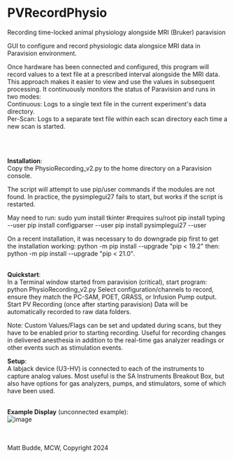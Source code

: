 # PVRecordPhysio
Recording time-locked animal physiology alongside MRI (Bruker) paravision

GUI to configure and record physiologic data alongsice MRI data in Paravision environment.

Once hardware has been connected and configured, this program will record values to a text file at a prescribed 
interval alongside the MRI data. This approach makes it easier to view and use the values in subsequent processing. 
It continuously monitors the status of Paravision and runs in two modes:
  <br>Continuous: Logs to a single text file in the current experiment's data directory.
  <br>Per-Scan: Logs to a separate text file within each scan directory each time a new scan is started.

<br><br>

**Installation**: <br>
Copy the PhysioRecording_v2.py to the home directory on a Paravision console.

The script will attempt to use pip/user commands if the modules are not found. 
In practice, the pysimplegui27 fails to start, but works if the script is restarted.

May need to run:
sudo yum install tkinter  #requires su/root
pip install typing --user
pip install configparser --user
pip install pysimplegui27 --user

On a recent installation, it was necessary to do downgrade pip first to get the installation working:
python -m pip install --upgrade "pip < 19.2"
then:
python -m pip install --upgrade "pip < 21.0".
<br><br>


**Quickstart**:<br>
In a Terminal window started from paravision (critical), start program: python PhysioRecording_v2.py
Select configuration/channels to record, ensure they match the PC-SAM, POET, GRASS, or Infusion Pump output.
Start PV Recording (once after starting paravision)
Data will be automatically recorded to raw data folders.

Note: Custom Values/Flags can be set and updated during scans, but they have to be enabled
prior to starting recording. Useful for recording changes in delivered anesthesia in addition
to the real-time gas analyzer readings or other events such as stimulation events.

**Setup**:<br>
A labjack device (U3-HV) is connected to each of the instruments to capture analog values.
Most useful is the SA Instruments Breakout Box, but also have options for gas analyzers, pumps, and stimulators, 
some of which have been used.
<br><br>

**Example Display** (unconnected example):<br>
![image](https://github.com/user-attachments/assets/1bdc22e0-cef0-47a8-ba0c-38accdf73fab)


<br><br>
Matt Budde, MCW, Copyright 2024
